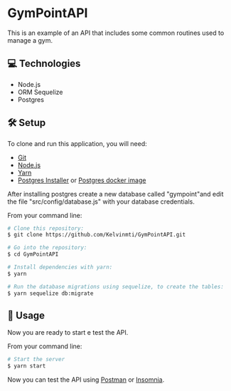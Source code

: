# GymPointAPI

This is an example of an API that includes some common routines used to manage a gym.

## 💻 Technologies
* Node.js
* ORM Sequelize
* Postgres


## 🛠 Setup

To clone and run this application, you will need:
* [Git](https://git-scm.com)
* [Node.js](https://nodejs.org/en/download/)
* [Yarn](https://yarnpkg.com/)
* [Postgres Installer](https://www.postgresql.org/) or [Postgres docker image](https://hub.docker.com/_/postgres)

After installing postgres create a new database called "gympoint"and edit the file "src/config/database.js" with your database credentials.

From your command line:
```bash
# Clone this repository:
$ git clone https://github.com/Kelvinmti/GymPointAPI.git
```

```bash
# Go into the repository:
$ cd GymPointAPI
```

```bash
# Install dependencies with yarn:
$ yarn
```

```bash
# Run the database migrations using sequelize, to create the tables:
$ yarn sequelize db:migrate
```

## 📌 Usage
Now you are ready to start e test the API.

From your command line:

```bash
# Start the server
$ yarn start
```

Now you can test the API using [Postman](https://www.postman.com/) or [Insomnia](https://insomnia.rest/download/).
